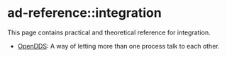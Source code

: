 # ad-reference::integration
This page contains practical and theoretical reference for integration.

<ul>
  <li><a href="http://opendds.org/">OpenDDS</a>: A way of letting more than one process talk to each other.
</ul>
  
